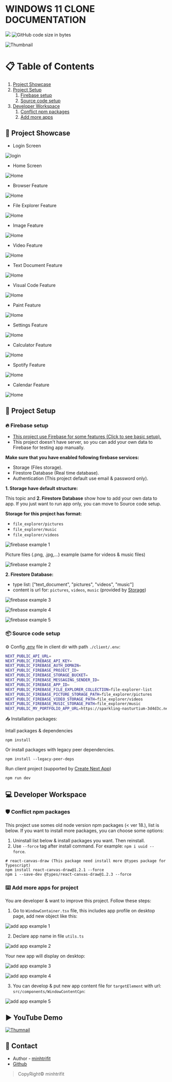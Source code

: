 # WINDOWS 11 CLONE DOCUMENTATION

<img src="https://img.shields.io/github/stars/minhtrifit/windows-11-clone"/> ![GitHub code size in bytes](https://img.shields.io/github/languages/code-size/minhtrifit/windows-11-clone)

![Thumbnail](./showcase/thumbnail.png)

# 📋 Table of Contents

1. [Project Showcase](#project-showcase)
2. [Project Setup](#project-setup)
   1. [Firebase setup](#firebase-setup)
   2. [Source code setup](#source-code-setup)
3. [Developer Workspace](#developer-workspace)
   1. [Conflict npm packages](#conflict-npm-packages)
   2. [Add more apps](#add-more-apps)

## 🔮 Project Showcase <a name="project-showcase"></a>

- Login Screen

![login](showcase/login.png)

- Home Screen

![Home](showcase/home.png)

- Browser Feature

![Home](showcase/browser.png)

- File Explorer Feature

![Home](showcase/file_explorer.png)

- Image Feature

![Home](showcase/image.png)

- Video Feature

![Home](showcase/video.png)

- Text Document Feature

![Home](showcase/text_document.png)

- Visual Code Feature

![Home](showcase/vscode.png)

- Paint Feature

![Home](showcase/paint.png)

- Settings Feature

![Home](showcase/settings.png)

- Calculator Feature

![Home](showcase/calculator.png)

- Spotify Feature

![Home](showcase/spotify.png)

- Calendar Feature

![Home](showcase/calendar.png)

## 💽 Project Setup <a name="project-setup"></a>

### 🔥 Firebase setup <a name="firebase-setup"></a>

- [This project use Firebase for some features (Click to see basic setup).](https://mydevpa.ge/blog/how-to-setup-firebase-firestore-with-nextjs-14)
- This project doesn't have server, so you can add your own data to Firebase for testing app manually.

**Make sure that you have enabled following firebase services:**

- Storage (Files storage).
- Firestore Database (Real time database).
- Authentication (This project default use email & password only).

**1. Storage have default structure:**

This topic and **2. Firestore Database** show how to add your own data to app. If you just want to run app only, you can move to <a name="source-code-setup">Source code setup</a>.

**Storage for this project has format:**

- `file_explorer/pictures`
- `file_explorer/music`
- `file_explorer/videos`

![firebase example 1](showcase/6.png)

Picture files (.png, .jpg,...) example (same for videos & music files)

![firebase example 2](showcase/7.png)

**2. Firestore Database:**

- type list: ["text_document", "pictures", "videos", "music"]
- content is url for: `pictures`, `videos`, `music` (provided by [Storage](https://firebase.google.com/docs/storage/web/start))

![firebase example 3](showcase/8.png)

![firebase example 4](showcase/9.png)

![firebase example 5](showcase/10.png)

### 📦 Source code setup <a name="source-code-setup"></a>

⚙️ Config [.env]() file in client dir with path `./client/.env`:

```bash
NEXT_PUBLIC_API_URL=
NEXT_PUBLIC_FIREBASE_API_KEY=
NEXT_PUBLIC_FIREBASE_AUTH_DOMAIN=
NEXT_PUBLIC_FIREBASE_PROJECT_ID=
NEXT_PUBLIC_FIREBASE_STORAGE_BUCKET=
NEXT_PUBLIC_FIREBASE_MESSAGING_SENDER_ID=
NEXT_PUBLIC_FIREBASE_APP_ID=
NEXT_PUBLIC_FIREBASE_FILE_EXPLORER_COLLECTION=file-explorer-list
NEXT_PUBLIC_FIREBASE_PICTURE_STORAGE_PATH=file_explorer/pictures
NEXT_PUBLIC_FIREBASE_VIDEO_STORAGE_PATH=file_explorer/videos
NEXT_PUBLIC_FIREBASE_MUSIC_STORAGE_PATH=file_explorer/music
NEXT_PUBLIC_MY_PORTFOLIO_APP_URL=https://sparkling-nasturtium-3d4d3c.netlify.app
```

📥 Installation packages:

Intall packages & dependencies

```console
npm install
```

Or install packages with legacy peer dependencies.

```console
npm install --legacy-peer-deps
```

Run client project (supported by [Create Next App](https://nextjs.org/docs/getting-started/installation))

```console
npm run dev
```

## 💻 Developer Workspace <a name="developer-workspace"></a>

### 🛡️ Conflict npm packages <a name="conflict-npm-packages"></a>

This project use somes old node version npm packages (< ver 18.), list is below. If you want to install more packages, you can choose some options:

1. Uninstall list below & install packages you want. Then reinstall.
2. Use `--force` tag after install command. For example: `npm i uuid --force`.

```console
# react-canvas-draw (This package need install more @types package for Typescript)
npm install react-canvas-draw@1.2.1 --force
npm i --save-dev @types/react-canvas-draw@1.2.3 --force
```

### ⌨️ Add more apps for project <a name="add-more-apps"></a>

You are developer & want to improve this project. Follow these steps:

1. Go to `WindowContainer.tsx` file, this includes app profile on desktop page, add new object like this:

![add app example 1](showcase/1.png)

2. Declare app name in file `utils.ts`

![add app example 2](showcase/2.png)

Your new app will display on desktop:

![add app example 3](showcase/3.png)

![add app example 4](showcase/4.png)

3. You can develop & put new app content file for `targetElement` with url: `src/components/WindowContentCpn`:

![add app example 5](showcase/5.png)

## ▶️ YouTube Demo

[![Thumnail](./showcase/thumbnail.png)](https://youtu.be/PtsflG2W43g)

## 💌 Contact

- Author - [minhtrifit](https://minhtrifit-dev.vercel.app)
- [Github](https://github.com/minhtrifit)

> CopyRight© minhtrifit
